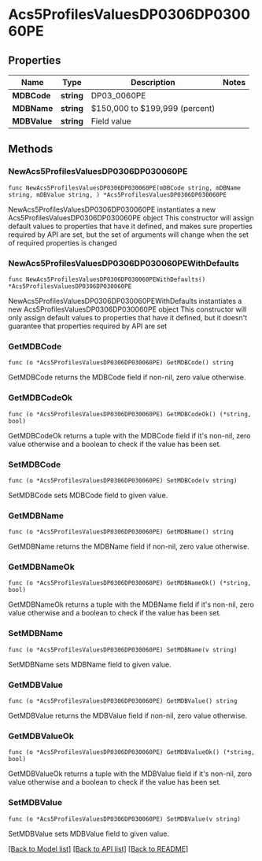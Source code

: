 # Acs5ProfilesValuesDP0306DP030060PE

## Properties

Name | Type | Description | Notes
------------ | ------------- | ------------- | -------------
**MDBCode** | **string** | DP03_0060PE | 
**MDBName** | **string** | $150,000 to $199,999 (percent) | 
**MDBValue** | **string** | Field value | 

## Methods

### NewAcs5ProfilesValuesDP0306DP030060PE

`func NewAcs5ProfilesValuesDP0306DP030060PE(mDBCode string, mDBName string, mDBValue string, ) *Acs5ProfilesValuesDP0306DP030060PE`

NewAcs5ProfilesValuesDP0306DP030060PE instantiates a new Acs5ProfilesValuesDP0306DP030060PE object
This constructor will assign default values to properties that have it defined,
and makes sure properties required by API are set, but the set of arguments
will change when the set of required properties is changed

### NewAcs5ProfilesValuesDP0306DP030060PEWithDefaults

`func NewAcs5ProfilesValuesDP0306DP030060PEWithDefaults() *Acs5ProfilesValuesDP0306DP030060PE`

NewAcs5ProfilesValuesDP0306DP030060PEWithDefaults instantiates a new Acs5ProfilesValuesDP0306DP030060PE object
This constructor will only assign default values to properties that have it defined,
but it doesn't guarantee that properties required by API are set

### GetMDBCode

`func (o *Acs5ProfilesValuesDP0306DP030060PE) GetMDBCode() string`

GetMDBCode returns the MDBCode field if non-nil, zero value otherwise.

### GetMDBCodeOk

`func (o *Acs5ProfilesValuesDP0306DP030060PE) GetMDBCodeOk() (*string, bool)`

GetMDBCodeOk returns a tuple with the MDBCode field if it's non-nil, zero value otherwise
and a boolean to check if the value has been set.

### SetMDBCode

`func (o *Acs5ProfilesValuesDP0306DP030060PE) SetMDBCode(v string)`

SetMDBCode sets MDBCode field to given value.


### GetMDBName

`func (o *Acs5ProfilesValuesDP0306DP030060PE) GetMDBName() string`

GetMDBName returns the MDBName field if non-nil, zero value otherwise.

### GetMDBNameOk

`func (o *Acs5ProfilesValuesDP0306DP030060PE) GetMDBNameOk() (*string, bool)`

GetMDBNameOk returns a tuple with the MDBName field if it's non-nil, zero value otherwise
and a boolean to check if the value has been set.

### SetMDBName

`func (o *Acs5ProfilesValuesDP0306DP030060PE) SetMDBName(v string)`

SetMDBName sets MDBName field to given value.


### GetMDBValue

`func (o *Acs5ProfilesValuesDP0306DP030060PE) GetMDBValue() string`

GetMDBValue returns the MDBValue field if non-nil, zero value otherwise.

### GetMDBValueOk

`func (o *Acs5ProfilesValuesDP0306DP030060PE) GetMDBValueOk() (*string, bool)`

GetMDBValueOk returns a tuple with the MDBValue field if it's non-nil, zero value otherwise
and a boolean to check if the value has been set.

### SetMDBValue

`func (o *Acs5ProfilesValuesDP0306DP030060PE) SetMDBValue(v string)`

SetMDBValue sets MDBValue field to given value.



[[Back to Model list]](../README.md#documentation-for-models) [[Back to API list]](../README.md#documentation-for-api-endpoints) [[Back to README]](../README.md)


